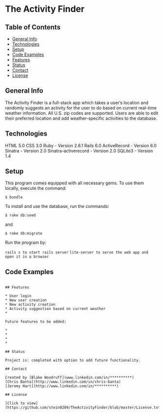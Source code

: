 # The Activity Finder

## Table of Contents
* [General Info](#general-info)
* [Technologies](#technologies)
* [Setup](#setup)
* [Code Examples](#code-examples)
* [Features](#features)
* [Status](#status)
* [Contact](#contact)
* [License](#license)

## General Info

The Activity Finder is a full-stack app which takes a user’s location and randomly suggests an activity for the user to do based on current real-time weather information. All U.S. zip codes are supported. Users are able to edit their preferred location and add weather-specific activities to the database.

## Technologies

HTML 5.0
CSS 3.0
Ruby - Version 2.6.1
Rails 6.0
ActiveRecord - Version 6.0 
Sinatra - Version 2.0
Sinatra-activerecord -  Version 2.0
SQLite3 - Version 1.4


## Setup

This program comes equipped with all necessary gems. To use them locally, execute the command:

`$ bundle`

To install and use the database, run the commands:

`$ rake db:seed `

and 

`$ rake db:migrate`

Run the program by: 

`rails s to start rails server`
`lite-server to serve the web app and open it in a browser`


## Code Examples

````
    
## Features

* User login 
* New user creation
* New activity creation
* Activity suggestion based on current weather
* 

Future features to be added:

* 
* 
* 
* 

## Status

Project is: completed with option to add future functionality.

## Contact

Created by [Blake Woodruff](www.linkedin.com/in/**********)
[Chris Banta](http://www.linkedin.com/in/chris-banta)
[Jeremy Hart](http://www.linkedin.com/in/**********)

## License

[Click to view](https://github.com/stein0209/TheActivityFinder/blob/master/License.txt)

